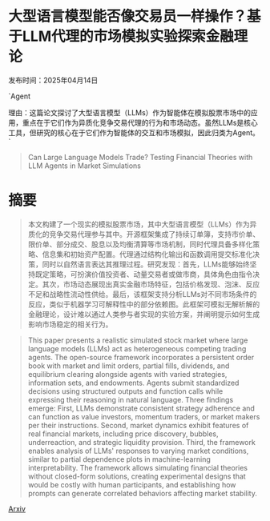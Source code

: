 # 大型语言模型能否像交易员一样操作？基于LLM代理的市场模拟实验探索金融理论

发布时间：2025年04月14日

`Agent

理由：这篇论文探讨了大型语言模型（LLMs）作为智能体在模拟股票市场中的应用，重点在于它们作为异质化竞争交易代理的行为和市场动态。虽然LLMs是核心工具，但研究的核心在于它们作为智能体的交互和市场模拟，因此归类为Agent。`

> Can Large Language Models Trade? Testing Financial Theories with LLM Agents in Market Simulations

# 摘要

> 本文构建了一个现实的模拟股票市场，其中大型语言模型（LLMs）作为异质化的竞争交易代理参与其中。开源框架集成了持续订单簿，支持市价单、限价单、部分成交、股息以及均衡清算等市场机制，同时代理具备多样化策略、信息集和初始资产配置。代理通过结构化输出和函数调用提交标准化决策，同时以自然语言表达其推理过程。研究发现：首先，LLMs能够始终坚持既定策略，可扮演价值投资者、动量交易者或做市商，具体角色由指令决定。其次，市场动态展现出真实金融市场特征，包括价格发现、泡沫、反应不足和战略性流动性供给。最后，该框架支持分析LLMs对不同市场条件的反应，类似于机器学习可解释性中的部分依赖图。此框架可模拟无解析解的金融理论，设计难以通过人类参与者实现的实验方案，并阐明提示如何生成影响市场稳定的相关行为。

> This paper presents a realistic simulated stock market where large language models (LLMs) act as heterogeneous competing trading agents. The open-source framework incorporates a persistent order book with market and limit orders, partial fills, dividends, and equilibrium clearing alongside agents with varied strategies, information sets, and endowments. Agents submit standardized decisions using structured outputs and function calls while expressing their reasoning in natural language. Three findings emerge: First, LLMs demonstrate consistent strategy adherence and can function as value investors, momentum traders, or market makers per their instructions. Second, market dynamics exhibit features of real financial markets, including price discovery, bubbles, underreaction, and strategic liquidity provision. Third, the framework enables analysis of LLMs' responses to varying market conditions, similar to partial dependence plots in machine-learning interpretability. The framework allows simulating financial theories without closed-form solutions, creating experimental designs that would be costly with human participants, and establishing how prompts can generate correlated behaviors affecting market stability.

[Arxiv](https://arxiv.org/abs/2504.10789)